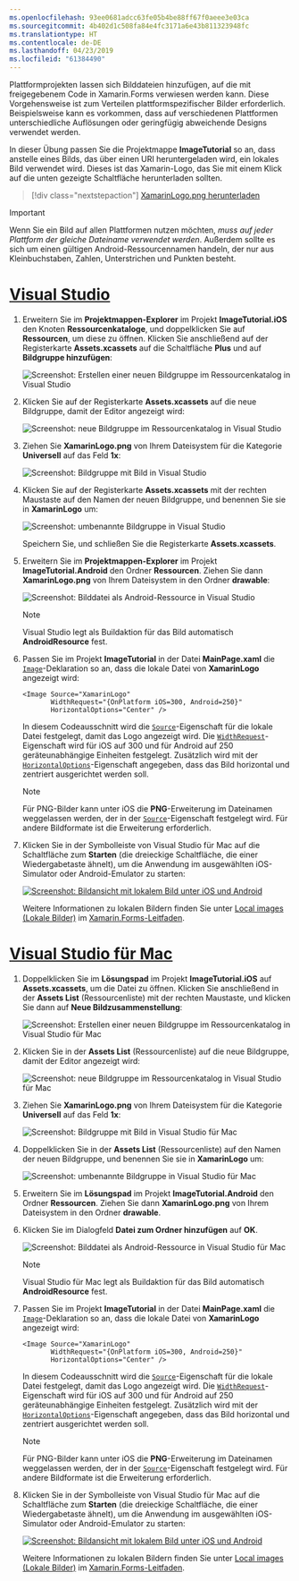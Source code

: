 ```yaml
---
ms.openlocfilehash: 93ee0681adcc63fe05b4be88ff67f0aeee3e03ca
ms.sourcegitcommit: 4b402d1c508fa84e4fc3171a6e43b811323948fc
ms.translationtype: HT
ms.contentlocale: de-DE
ms.lasthandoff: 04/23/2019
ms.locfileid: "61384490"
---
```

Plattformprojekten lassen sich Bilddateien hinzufügen, auf die mit freigegebenem Code in Xamarin.Forms verwiesen werden kann. Diese Vorgehensweise ist zum Verteilen plattformspezifischer Bilder erforderlich. Beispielsweise kann es vorkommen, dass auf verschiedenen Plattformen unterschiedliche Auflösungen oder geringfügig abweichende Designs verwendet werden.

In dieser Übung passen Sie die Projektmappe **ImageTutorial** so an, dass anstelle eines Bilds, das über einen URI heruntergeladen wird, ein lokales Bild verwendet wird. Dieses ist das Xamarin-Logo, das Sie mit einem Klick auf die unten gezeigte Schaltfläche herunterladen sollten.

> [!div class="nextstepaction"]
> [XamarinLogo.png herunterladen](https://raw.githubusercontent.com/xamarin/xamarin-forms-samples/master/UserInterface/PlatformSpecifics/Droid/Resources/drawable/XamarinLogo.png)

> [!IMPORTANT]
> Wenn Sie ein Bild auf allen Plattformen nutzen möchten, *muss auf jeder Plattform der gleiche Dateiname verwendet werden*. Außerdem sollte es sich um einen gültigen Android-Ressourcennamen handeln, der nur aus Kleinbuchstaben, Zahlen, Unterstrichen und Punkten besteht.

# <a name="visual-studiotabvswin"></a>[Visual Studio](#tab/vswin)

1. Erweitern Sie im **Projektmappen-Explorer** im Projekt **ImageTutorial.iOS** den Knoten **Ressourcenkataloge**, und doppelklicken Sie auf **Ressourcen**, um diese zu öffnen. Klicken Sie anschließend auf der Registerkarte **Assets.xcassets** auf die Schaltfläche **Plus** und auf **Bildgruppe hinzufügen**:

    ![Screenshot: Erstellen einer neuen Bildgruppe im Ressourcenkatalog in Visual Studio](../images/vs/new-image-set.png "Neue Bildgruppe im Ressourcenkatalog")

1. Klicken Sie auf der Registerkarte **Assets.xcassets** auf die neue Bildgruppe, damit der Editor angezeigt wird:

    ![Screenshot: neue Bildgruppe im Ressourcenkatalog in Visual Studio](../images/vs/new-image-set-editor.png "Editor für Bildgruppe im Ressourcenkatalog")

1. Ziehen Sie **XamarinLogo.png** von Ihrem Dateisystem für die Kategorie **Universell** auf das Feld **1x**:

    ![Screenshot: Bildgruppe mit Bild in Visual Studio](../images/vs/image-set-with-image.png "Bildgruppe mit Bild")

1. Klicken Sie auf der Registerkarte **Assets.xcassets** mit der rechten Maustaste auf den Namen der neuen Bildgruppe, und benennen Sie sie in **XamarinLogo** um:

    ![Screenshot: umbenannte Bildgruppe in Visual Studio](../images/vs/rename-image-set.png "Umbenannte Bildgruppe")

    Speichern Sie, und schließen Sie die Registerkarte **Assets.xcassets**.

1. Erweitern Sie im **Projektmappen-Explorer** im Projekt **ImageTutorial.Android** den Ordner **Ressourcen**. Ziehen Sie dann **XamarinLogo.png** von Ihrem Dateisystem in den Ordner **drawable**:

    ![Screenshot: Bilddatei als Android-Ressource in Visual Studio](../images/vs/android-resource.png "Lokale Bilddatei im Ordner für Android-Ressourcen")

    > [!NOTE]
    > Visual Studio legt als Buildaktion für das Bild automatisch **AndroidResource** fest.

1. Passen Sie im Projekt **ImageTutorial** in der Datei **MainPage.xaml** die [`Image`](xref:Xamarin.Forms.Editor)-Deklaration so an, dass die lokale Datei von **XamarinLogo** angezeigt wird:

    ```xaml
    <Image Source="XamarinLogo"
           WidthRequest="{OnPlatform iOS=300, Android=250}"
           HorizontalOptions="Center" />
    ```

    In diesem Codeausschnitt wird die [`Source`](xref:Xamarin.Forms.Image.Source)-Eigenschaft für die lokale Datei festgelegt, damit das Logo angezeigt wird. Die [`WidthRequest`](xref:Xamarin.Forms.VisualElement.WidthRequest)-Eigenschaft wird für iOS auf 300 und für Android auf 250 geräteunabhängige Einheiten festgelegt. Zusätzlich wird mit der [`HorizontalOptions`](xref:Xamarin.Forms.View.HorizontalOptions)-Eigenschaft angegeben, dass das Bild horizontal und zentriert ausgerichtet werden soll.

    > [!NOTE]
    > Für PNG-Bilder kann unter iOS die **PNG**-Erweiterung im Dateinamen weggelassen werden, der in der [`Source`](xref:Xamarin.Forms.Image.Source)-Eigenschaft festgelegt wird. Für andere Bildformate ist die Erweiterung erforderlich.

1. Klicken Sie in der Symbolleiste von Visual Studio für Mac auf die Schaltfläche zum **Starten** (die dreieckige Schaltfläche, die einer Wiedergabetaste ähnelt), um die Anwendung im ausgewählten iOS-Simulator oder Android-Emulator zu starten:

    [![Screenshot: Bildansicht mit lokalem Bild unter iOS und Android](../images/local-file.png "Bildansicht mit lokalem Bild")](../images/local-file-large.png#lightbox "Bildansicht mit lokalem Bild")

    Weitere Informationen zu lokalen Bildern finden Sie unter [Local images (Lokale Bilder)](~/xamarin-forms/user-interface/images.md#local-images) im [Xamarin.Forms-Leitfaden](~/xamarin-forms/user-interface/images.md).

# <a name="visual-studio-for-mactabvsmac"></a>[Visual Studio für Mac](#tab/vsmac)

1. Doppelklicken Sie im **Lösungspad** im Projekt **ImageTutorial.iOS** auf **Assets.xcassets**, um die Datei zu öffnen. Klicken Sie anschließend in der **Assets List** (Ressourcenliste) mit der rechten Maustaste, und klicken Sie dann auf **Neue Bildzusammenstellung**:

    ![Screenshot: Erstellen einer neuen Bildgruppe im Ressourcenkatalog in Visual Studio für Mac](../images/vsmac/new-image-set.png "Neue Bildgruppe im Ressourcenkatalog")

1. Klicken Sie in der **Assets List** (Ressourcenliste) auf die neue Bildgruppe, damit der Editor angezeigt wird:

    ![Screenshot: neue Bildgruppe im Ressourcenkatalog in Visual Studio für Mac](../images/vsmac/new-image-set-editor.png "Editor für Bildgruppe im Ressourcenkatalog")

1. Ziehen Sie **XamarinLogo.png** von Ihrem Dateisystem für die Kategorie **Universell** auf das Feld **1x**:

    ![Screenshot: Bildgruppe mit Bild in Visual Studio für Mac](../images/vsmac/image-set-with-image.png "Bildgruppe mit Bild")

1. Doppelklicken Sie in der **Assets List** (Ressourcenliste) auf den Namen der neuen Bildgruppe, und benennen Sie sie in **XamarinLogo** um:

    ![Screenshot: umbenannte Bildgruppe in Visual Studio für Mac](../images/vsmac/rename-image-set.png "Umbenannte Bildgruppe")

1. Erweitern Sie im **Lösungspad** im Projekt **ImageTutorial.Android** den Ordner **Ressourcen**. Ziehen Sie dann **XamarinLogo.png** von Ihrem Dateisystem in den Ordner **drawable**.

1. Klicken Sie im Dialogfeld **Datei zum Ordner hinzufügen** auf **OK**.

    ![Screenshot: Bilddatei als Android-Ressource in Visual Studio für Mac](../images/vsmac/android-resource.png "Lokale Bilddatei im Ordner für Android-Ressourcen")

    > [!NOTE]
    > Visual Studio für Mac legt als Buildaktion für das Bild automatisch **AndroidResource** fest.

1. Passen Sie im Projekt **ImageTutorial** in der Datei **MainPage.xaml** die [`Image`](xref:Xamarin.Forms.Editor)-Deklaration so an, dass die lokale Datei von **XamarinLogo** angezeigt wird:

    ```xaml
    <Image Source="XamarinLogo"
           WidthRequest="{OnPlatform iOS=300, Android=250}"
           HorizontalOptions="Center" />
    ```

    In diesem Codeausschnitt wird die [`Source`](xref:Xamarin.Forms.Image.Source)-Eigenschaft für die lokale Datei festgelegt, damit das Logo angezeigt wird. Die [`WidthRequest`](xref:Xamarin.Forms.VisualElement.WidthRequest)-Eigenschaft wird für iOS auf 300 und für Android auf 250 geräteunabhängige Einheiten festgelegt. Zusätzlich wird mit der [`HorizontalOptions`](xref:Xamarin.Forms.View.HorizontalOptions)-Eigenschaft angegeben, dass das Bild horizontal und zentriert ausgerichtet werden soll.

    > [!NOTE]
    > Für PNG-Bilder kann unter iOS die **PNG**-Erweiterung im Dateinamen weggelassen werden, der in der [`Source`](xref:Xamarin.Forms.Image.Source)-Eigenschaft festgelegt wird. Für andere Bildformate ist die Erweiterung erforderlich.

1. Klicken Sie in der Symbolleiste von Visual Studio für Mac auf die Schaltfläche zum **Starten** (die dreieckige Schaltfläche, die einer Wiedergabetaste ähnelt), um die Anwendung im ausgewählten iOS-Simulator oder Android-Emulator zu starten:

    [![Screenshot: Bildansicht mit lokalem Bild unter iOS und Android](../images/local-file.png "Bildansicht mit lokalem Bild")](../images/local-file-large.png#lightbox "Bildansicht mit lokalem Bild")

    Weitere Informationen zu lokalen Bildern finden Sie unter [Local images (Lokale Bilder)](~/xamarin-forms/user-interface/images.md#local-images) im [Xamarin.Forms-Leitfaden](~/xamarin-forms/user-interface/images.md).
